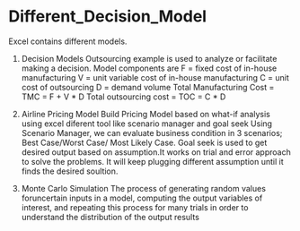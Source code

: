 
# Different_Decision_Model
Excel contains different models. 

1.    Decision Models Outsourcing example is used to analyze or facilitate making a decision. Model components are
F = fixed cost of in-house manufacturing
V = unit variable cost of in-house manufacturing
C = unit cost of outsourcing
D = demand volume
Total Manufacturing Cost = TMC = F + V * D
Total outsourcing cost = TOC = C * D


2.  Airline Pricing Model
    Build Pricing Model based on what-if analysis using excel diferent tool like scenario manager and goal seek
Using Scenario Manager, we can evaluate business condition in  3 scenarios; Best Case/Worst Case/ Most Likely Case.
Goal seek is  used to get desired output based on assumption.It works on trial and error approach  to solve the problems. 
It will keep plugging different assumption until it finds the desired soultion.


3.    Monte Carlo Simulation
    The process of generating random values foruncertain inputs in a model, computing the output variables of interest, and repeating
this process for many trials in order to understand the distribution of the output results
